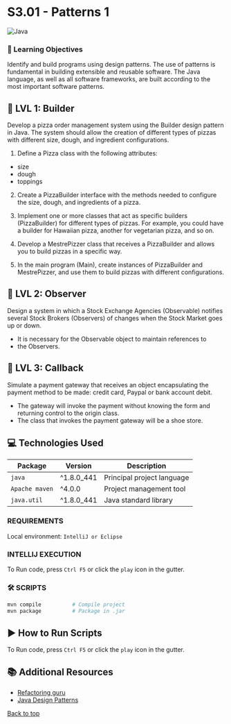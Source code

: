 # S3.01 - Patterns 1
![Java](https://img.shields.io/badge/Java-ED8B00?style=for-the-badge&logo=openjdk&logoColor=white)

### 🎯 Learning Objectives

Identify and build programs using design patterns. The use of patterns is
fundamental in building extensible and reusable software. The Java language, as
well as all software frameworks, are built according to the most important
software patterns.

## 📄 LVL 1: Builder
Develop a pizza order management system using the Builder design pattern 
in Java. The system should allow the creation of different types of 
pizzas with different size, dough, and ingredient configurations.

1. Define a Pizza class with the following attributes:
- size
- dough
- toppings

2. Create a PizzaBuilder interface with the methods needed to configure 
the size, dough, and ingredients of a pizza.

3. Implement one or more classes that act as specific builders 
(PizzaBuilder) for different types of pizzas. For example, you could 
have a builder for Hawaiian pizza, another for vegetarian pizza, and so on.
4. Develop a MestrePizzer class that receives a PizzaBuilder and allows 
you to build pizzas in a specific way.
5. In the main program (Main), create instances of PizzaBuilder and 
MestrePizzer, and use them to build pizzas with different configurations.

## 📄 LVL 2: Observer
Design a system in which a Stock Exchange Agencies (Observable) notifies several 
Stock Brokers (Observers) of changes when the Stock Market goes up or down.

- It is necessary for the Observable object to maintain references to 
- the Observers.

## 📄 LVL 3: Callback
Simulate a payment gateway that receives an object encapsulating the payment 
method to be made: credit card, Paypal or bank account debit.

- The gateway will invoke the payment without knowing the form and 
returning control to the origin class.
- The class that invokes the payment gateway will be a shoe store.

## 💻 Technologies Used

| Package        | Version | Description                |
|----------------|--------|----------------------------|
| `java`         | ^1.8.0_441 | Principal project language |
| `Apache maven` | ^4.0.0 | Project management tool    |
| `java.util`    | ^1.8.0_441 | Java standard library      |


### REQUIREMENTS
Local environment: `IntelliJ or Eclipse`

###  INTELLIJ EXECUTION
To Run code, press `Ctrl F5` or click the `play` icon in the gutter.

### 🛠️ SCRIPTS

```bash
mvn compile          # Compile project
mvn package          # Package in .jar
```

## ▶️ How to Run Scripts

To Run code, press `Ctrl F5` or click the `play` icon in the gutter.

## 📚 Additional Resources

- [Refactoring guru](https://refactoring.guru/es/design-patterns)
- [Java Design Patterns](https://www.tutorialspoint.com/design_pattern/index.htm)

[Back to top](#top)